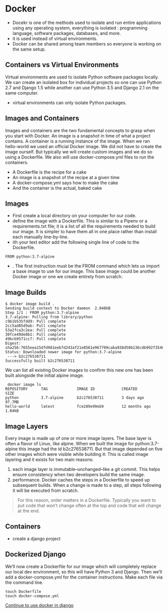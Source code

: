 # Docker
- Docekr is one of the methods used to isolate and run entire applications using any operating system, everything is isolated : programming language, software packages, databases, and more.
- it is used instead of virtual environments.
-  Docker can be shared among team members so everyone is working on the same setup. 

## Containers vs Virtual Environments
Virtual environments are used to isolate Python software packages locally. We can create an isolated box for individual projects so one can use Python 2.7 and Django 1.5 while another can use Python 3.5 and Django 2.1 on the same computer.
- virtual environments can only isolate Python packages.

## Images and Containers
Images and containers are the two fundamental concepts to grasp when you start with Docker. An image is a snapshot in time of what a project contains. A container is a running instance of the image.
When we ran hello-world we used an official Docker image. We did not have to create the image ourself. But typically we will create custom images and we do so using a Dockerfile. We also will use docker-compose.yml files to run the containers.

- A Dockerfile is the recipe for a cake
- An image is a snapshot of the recipe at a given time
- A docker-compose.yml says how to make the cake
- And the container is the actual, baked cake

## Images
- First create a local directory on your computer for our code. 
- define the image with a Dockerfile. This is similar to a Pipenv or a requirements.txt file; it is a list of all the requirements needed to build our image. It is simpler to have them all in one place rather than install each manually line-by-line.
- ith your text editor add the following single line of code to the Dockerfile.

```
FROM python:3.7-alpine
```
- . The first instruction must be the FROM command which lets us import a base image to use for our image. This base image could be another Docker image or one we create entirely from scratch.


## Image Builds
```
$ docker image build .
Sending build context to Docker daemon  2.048kB
Step 1/1 : FROM python:3.7-alpine
3.7-alpine: Pulling from library/python
c9b1b535fdd9: Pull complete
2cc5ad85d9ab: Pull complete
53a2fca3c2ea: Pull complete
30fce49de8b1: Pull complete
49bcb9571cc7: Pull complete
Digest: sha256:7655eea15dfd981eeb7d243af21e8561e967709caba938d50b136cdb992f3546
Status: Downloaded newer image for python:3.7-alpine
 ---> b2c276538711
Successfully built b2c276538711
```

We can list all existing Docker images to confirm this new one has been built alongside the initial alpine image.
```
 docker image ls
REPOSITORY      TAG             IMAGE ID            CREATED             SIZE
python          3.7-alpine      b2c276538711        3 days ago          97.7MB
hello-world     latest          fce289e99eb9        12 months ago       1.84kB
```

## Image Layers
Every image is made up of one or more image layers. The base layer is often a flavor of Linux, like alpine. When we built the image for python:3.7-alpine this image had the id b2c276538711. But that image depended on five other images which were visible while building it:
This is called image layering and it exists for two main reasons:
1. each image layer is immutable–unchanged–like a git commit. This helps ensure consistency when two developers build the same image.
2. performance. Docker caches the steps in a Dockerfile to speed up subsequent builds. When a change is made to a step, all steps following it will be executed from scratch.

> For this reason, order matters in a Dockerfile. Typically you want to put code that won’t change often at the top and code that will change at the end.

## Containers
- create a django project

## Dockerized Django
We’ll now create a Dockerfile for our image which will completely replace our local dev environment, so this will have Python 3 and Django. Then we’ll add a docker-compose.yml for the container instructions. Make each file via the command line.

```
touch Dockerfile
touch docker-compose.yml
```

[Continue to use docker in django](https://wsvincent.com/beginners-guide-to-docker/)


